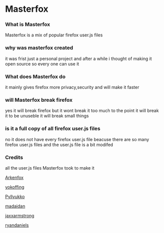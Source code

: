 # Masterfox



### What is Masterfox

Masterfox is a mix of popular firefox user.js files

### why was masterfox created

it was frist just a personal project and after a while i thought of making it open source so every one can use it

### What does Masterfox do

it mainly gives firefox more privacy,security and will make it faster

### will Masterfox break firefox

yes it will break firefox but it wont break it too much to the point it will break it to be unuseble it will break small things

### is it a full copy of all firefox user.js files

no it does not have every firefox user.js file beacuse there are so many firefox user.js files and the user.js file is a bit modifed

### Credits

all the user.js files Masterfox took to make it

[Arkenfox](https://github.com/arkenfox/user.js)

[yokoffing](https://github.com/yokoffing/Betterfox)

[Pyllyukko](https://github.com/pyllyukko/user.js)

[madaidan](https://gitlab.com/madaidan/hardened-firefox-user.js/)

[jaxxarmstrong](https://gist.github.com/JaxxArmstrong/492d9fa2e2bcbf995b3b60ab94d44a99)

[ryandaniels](https://gist.github.com/ryandaniels/33e443bb401dde665fce15dd2a3959b6)

